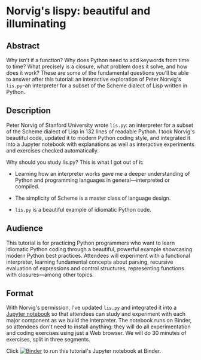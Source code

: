 

# Norvig's lispy: beautiful and illuminating

## Abstract

Why isn't if a function?
Why does Python need to add keywords from time to time?
What precisely is a closure, what problem does it solve, and how does it work?
These are some of the fundamental questions you'll be able to answer after this tutorial:
an interactive exploration of Peter Norvig's `lis.py`–an interpreter for
a subset of the Scheme dialect of Lisp written in Python.

## Description

Peter Norvig of Stanford University wrote `lis.py`:
an interpreter for a subset of the Scheme dialect of Lisp in 132 lines of readable Python.
I took Norvig's beautiful code, updated it to modern Python coding style,
and integrated it into a Jupyter notebook with explanations as well as
interactive experiments and exercises checked automatically.

Why should you study lis.py? This is what I got out of it:

* Learning how an interpreter works gave me a deeper understanding of Python and programming languages in general—interpreted or compiled.

* The simplicity of Scheme is a master class of language design.

* `lis.py` is a beautiful example of idiomatic Python code.

## Audience

This tutorial is for practicing Python programmers who want to learn idiomatic Python coding
through a beautiful, powerful example showcasing modern Python best practices.
Attendees will experiment with a functional interpreter,
learning fundamental concepts about parsing,
recursive evaluation of expressions and control structures,
representing functions with closures—among other topics.

## Format

With Norvig's permission, I've updated `lis.py` and integrated it into a
[Jupyter notebook](https://github.com/fluentpython/lispy/blob/main/workshops/thoughtworks2021/norvigs-lispy.ipynb)
so that attendees can study and experiment with each major component as we build the interpreter.
The notebook runs on Binder, so attendees don't need to install anything:
they will do all experimentation and coding exercises using just a Web browser.
We will do 30 minutes of exercises, split in three segments.

Click [![Binder](https://mybinder.org/badge_logo.svg)](https://mybinder.org/v2/gh/fluentpython/lispy/HEAD?labpath=workshops%2Fthoughtworks2021%2Fnorvigs-lispy.ipynb)
 to run this tutorial's Jupyter notebook at Binder. 
